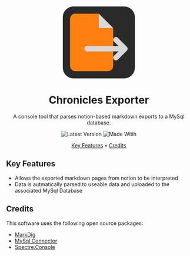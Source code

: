 <div align="center">

<img width="196px" alt="logo" src="export.svg"></a>

<a name="readme-top"></a>

# Chronicles Exporter

A console tool that parses notion-based markdown exports to a MySql database.


<picture><img alt="Latest Version" src="https://img.shields.io/badge/dynamic/xml?url=https%3A%2F%2Fraw.githubusercontent.com%2FJirre%2FChroniclesExporter%2Fmain%2FChroniclesExporter.csproj&query=%2F%2FVersion%5B1%5D&style=for-the-badge&logo=github&label=Latest%20Release&color=%238ac926"></picture>
<picture><img alt="Made Witih" src="https://img.shields.io/badge/dynamic/xml?url=https%3A%2F%2Fraw.githubusercontent.com%2FJirre%2FChroniclesExporter%2Fmain%2FChroniclesExporter.csproj&query=%2F%2FTargetFramework%5B1%5D&style=for-the-badge&logo=htmx&label=Made%20With&color=%231982c4"></picture>

<p>
  <a href="#key-features">Key Features</a> •
  <a href="#credits">Credits</a>
</p>
</div>

## Key Features
- Allows the exported markdown pages from notion to be interpreted
- Data is autmatically parsed to useable data and uploaded to the associated MySql Database

## Credits
This software uses the following open source packages:

-  [MarkDig](https://github.com/xoofx/markdig)
-  [MySql Connector](https://github.com/mysql-net/MySqlConnector)
-  [Spectre.Console](https://github.com/spectreconsole/spectre.console)
